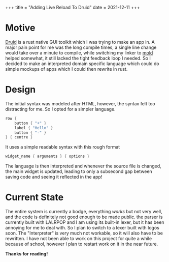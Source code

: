 +++
title = "Adding Live Reload To Druid"
date = 2021-12-11
+++

# Motive

[Druid](https://github.com/linebender/druid) is a rust native GUI toolkit which I was trying to make an app in. A major pain point for me was the long compile times, a single line change would take over a minute to compile, while switching my linker to [mold](https://github.com/rui314/mold) helped somewhat, it still lacked the tight feedback loop I needed. So I decided to make an interpreted domain specific language which could do simple mockups of apps which I could then rewrite in rust.

# Design

The initial syntax was modeled after HTML, however, the syntax felt too distracting for me. So I opted for a simpler language.

```go
row {
    button { "+" }
    label { "Hello" }
    button { "-" }
} { centre }
```

It uses a simple readable syntax with this rough format

```go
widget_name { arguments } { options }
```

The language is then interpreted and whenever the source file is changed, the main widget is updated, leading to only a subsecond gap between saving code and seeing it reflected in the app!

# Current State

The entire system is currently a bodge, everything *works* but not very well, and the code is definitely not good enough to be made public. the parser is currently built with LALRPOP and I am using its built-in lexer, but it has been annoying for me to deal with. So I plan to switch to a lexer built with logos soon.
The "Interpreter" is very much not workable, so it will also have to be rewritten. I have not been able to work on this project for quite a while because of school, however I plan to restart work on it in the near future.

**__Thanks for reading!__**
